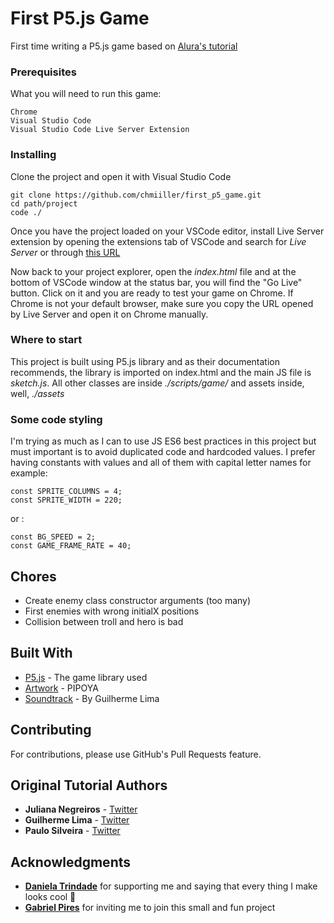 # First P5.js Game

First time writing a P5.js game based on [Alura's tutorial](https://www.alura.com.br/imersao-gamedev-javascript/)

### Prerequisites

What you will need to run this game:

```
Chrome
Visual Studio Code
Visual Studio Code Live Server Extension
```

### Installing

Clone the project and open it with Visual Studio Code

```
git clone https://github.com/chmiiller/first_p5_game.git
cd path/project
code ./
```

Once you have the project loaded on your VSCode editor, install Live Server extension by opening the extensions tab of VSCode and search for *Live Server* or through [this URL](https://marketplace.visualstudio.com/items?itemName=ritwickdey.LiveServer)

Now back to your project explorer, open the *index.html* file and at the bottom of VSCode window at the status bar, you will find the "Go Live" button. Click on it and you are ready to test your game on Chrome. If Chrome is not your default browser, make sure you copy the URL opened by Live Server and open it on Chrome manually.

### Where to start

This project is built using P5.js library and as their documentation recommends, the library is imported on index.html and the main JS file is *sketch.js*. All other classes are inside *./scripts/game/* and assets inside, well, *./assets*

### Some code styling

I'm trying as much as I can to use JS ES6 best practices in this project but must important is to avoid duplicated code and hardcoded values. I prefer having constants with values and all of them with capital letter names for example:

```
const SPRITE_COLUMNS = 4;
const SPRITE_WIDTH = 220;
```

or :

```
const BG_SPEED = 2;
const GAME_FRAME_RATE = 40;
```

## Chores

* Create enemy class constructor arguments (too many)
* First enemies with wrong initialX positions
* Collision between troll and hero is bad

## Built With

* [P5.js](https://p5js.org) - The game library used
* [Artwork](https://pipoya.itch.io/pipoya-free-2d-game-character-sprites) - PIPOYA
* [Soundtrack](https://twitter.com/guilhermebzlima) - By Guilherme Lima

## Contributing

For contributions, please use GitHub's Pull Requests feature.

## Original Tutorial Authors

* **Juliana Negreiros** - [Twitter](https://twitter.com/juunegreiros)
* **Guilherme Lima** - [Twitter](https://twitter.com/guilhermebzlima)
* **Paulo Silveira** - [Twitter](https://twitter.com/paulo_caelum)

## Acknowledgments

* **[Daniela Trindade](https://github.com/dadaniela)** for supporting me and saying that every thing I make looks cool 🖤
* **[Gabriel Pires](https://github.com/gabrielpires)** for inviting me to join this small and fun project

